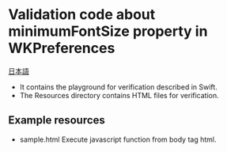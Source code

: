 # Validation code about minimumFontSize property in WKPreferences

[日本語](README.ja.md)

- It contains the playground for verification described in Swift.
- The Resources directory contains HTML files for verification.

## Example resources

- sample.html
    Execute javascript function from body tag html.

